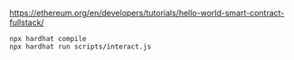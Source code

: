 https://ethereum.org/en/developers/tutorials/hello-world-smart-contract-fullstack/

```
npx hardhat compile
npx hardhat run scripts/interact.js
```
